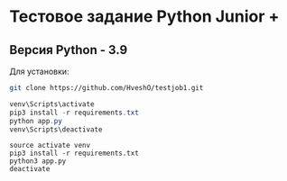 # Тестовое задание Python Junior +
## Версия Python - 3.9
Для установки:
```bash
git clone https://github.com/HveshO/testjob1.git
```
```powershell commands:
venv\Scripts\activate
pip3 install -r requirements.txt
python app.py
venv\Scripts\deactivate
```
```Linux commands:
source activate venv
pip3 install -r requirements.txt
python3 app.py
deactivate
```
